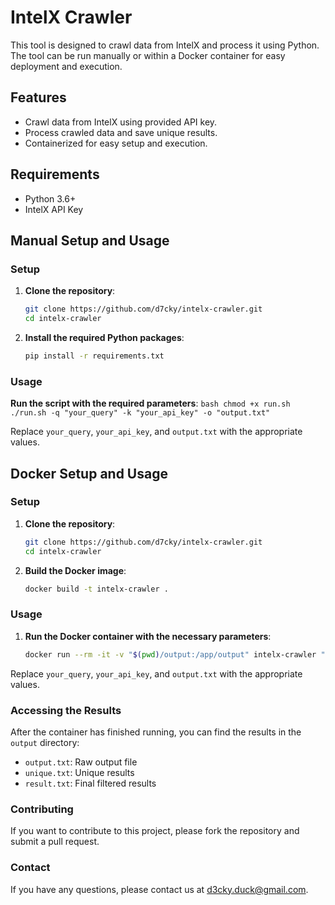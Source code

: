 # IntelX Crawler

This tool is designed to crawl data from IntelX and process it using Python. The tool can be run manually or within a Docker container for easy deployment and execution.

## Features

- Crawl data from IntelX using provided API key.
- Process crawled data and save unique results.
- Containerized for easy setup and execution.

## Requirements

- Python 3.6+
- IntelX API Key

## Manual Setup and Usage

### Setup

1. **Clone the repository**:
    ```bash
    git clone https://github.com/d7cky/intelx-crawler.git
    cd intelx-crawler
    ```

2. **Install the required Python packages**:
    ```bash
    pip install -r requirements.txt
    ```

### Usage

**Run the script with the required parameters**:
    ```bash
    chmod +x run.sh
    ./run.sh -q "your_query" -k "your_api_key" -o "output.txt"
    ```

Replace `your_query`, `your_api_key`, and `output.txt` with the appropriate values.

## Docker Setup and Usage

### Setup

1. **Clone the repository**:
    ```bash
    git clone https://github.com/d7cky/intelx-crawler.git
    cd intelx-crawler
    ```

2. **Build the Docker image**:
    ```bash
    docker build -t intelx-crawler .
    ```

### Usage

1. **Run the Docker container with the necessary parameters**:
    ```bash
    docker run --rm -it -v "$(pwd)/output:/app/output" intelx-crawler "your_query" "your_api_key" "output.txt"
    ```

Replace `your_query`, `your_api_key`, and `output.txt` with the appropriate values.

### Accessing the Results

After the container has finished running, you can find the results in the `output` directory:
- `output.txt`: Raw output file
- `unique.txt`: Unique results
- `result.txt`: Final filtered results

### Contributing

If you want to contribute to this project, please fork the repository and submit a pull request.

### Contact
If you have any questions, please contact us at d3cky.duck@gmail.com.